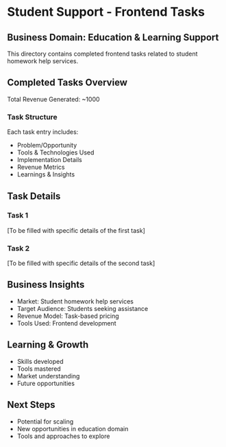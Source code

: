 # Student Support - Frontend Tasks

## Business Domain: Education & Learning Support
This directory contains completed frontend tasks related to student homework help services.

## Completed Tasks Overview
Total Revenue Generated: ~1000

### Task Structure
Each task entry includes:
- Problem/Opportunity
- Tools & Technologies Used
- Implementation Details
- Revenue Metrics
- Learnings & Insights

## Task Details

### Task 1
[To be filled with specific details of the first task]

### Task 2
[To be filled with specific details of the second task]

## Business Insights
- Market: Student homework help services
- Target Audience: Students seeking assistance
- Revenue Model: Task-based pricing
- Tools Used: Frontend development

## Learning & Growth
- Skills developed
- Tools mastered
- Market understanding
- Future opportunities

## Next Steps
- Potential for scaling
- New opportunities in education domain
- Tools and approaches to explore 